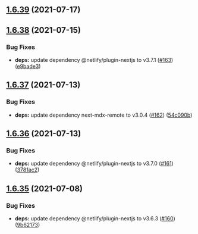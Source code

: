 ## [1.6.39](https://github.com/dds/bosabosa.org/compare/v1.6.38...v1.6.39) (2021-07-17)



## [1.6.38](https://github.com/dds/bosabosa.org/compare/v1.6.37...v1.6.38) (2021-07-15)


### Bug Fixes

* **deps:** update dependency @netlify/plugin-nextjs to v3.7.1 ([#163](https://github.com/dds/bosabosa.org/issues/163)) ([e9bade3](https://github.com/dds/bosabosa.org/commit/e9bade34d3805a73f7f96939f1b246ca6102bac6))



## [1.6.37](https://github.com/dds/bosabosa.org/compare/v1.6.36...v1.6.37) (2021-07-13)


### Bug Fixes

* **deps:** update dependency next-mdx-remote to v3.0.4 ([#162](https://github.com/dds/bosabosa.org/issues/162)) ([54c090b](https://github.com/dds/bosabosa.org/commit/54c090be8756a3619b5d0047f5b38d5e239c36cc))



## [1.6.36](https://github.com/dds/bosabosa.org/compare/v1.6.35...v1.6.36) (2021-07-13)


### Bug Fixes

* **deps:** update dependency @netlify/plugin-nextjs to v3.7.0 ([#161](https://github.com/dds/bosabosa.org/issues/161)) ([3781ac2](https://github.com/dds/bosabosa.org/commit/3781ac25c813c4f146d522f63cffbcbfb1501b96))



## [1.6.35](https://github.com/dds/bosabosa.org/compare/v1.6.34...v1.6.35) (2021-07-08)


### Bug Fixes

* **deps:** update dependency @netlify/plugin-nextjs to v3.6.3 ([#160](https://github.com/dds/bosabosa.org/issues/160)) ([9b62173](https://github.com/dds/bosabosa.org/commit/9b62173a650fdba540f79932f7a3abed576e8afd))



